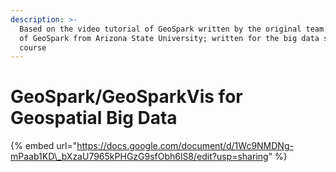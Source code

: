 ```yaml
---
description: >-
  Based on the video tutorial of GeoSpark written by the original team members
  of GeoSpark from Arizona State University; written for the big data seminar
  course
---
```


# GeoSpark/GeoSparkVis for Geospatial Big Data

{% embed url="https://docs.google.com/document/d/1Wc9NMDNg-mPaab1KD\_bXzaU7965kPHGzG9sfObh6lS8/edit?usp=sharing" %}



